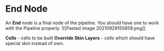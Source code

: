 # End Node
An **End** node is a final node of the pipeline. 
You should have one to work with the Pipeline properly.
![[Pasted image 20210929155859.png]]

**Cells** - cells to be built
**Override Skin Layers** - cells which should have special skin instead of own. 

